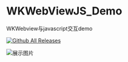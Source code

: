 # WKWebViewJS_Demo
WKWebview与javascript交互demo

[![Github All Releases](https://img.shields.io/github/downloads/atom/atom/total.svg)](https://github.com/diankuanghuolong/WKWebViewJS_Demo)

![展示图片](https://github.com/diankuanghuolong/WKWebViewJS_Demo/blob/master/WKWebViewJS/ShowImgs/WKWebView-JS.gif)
